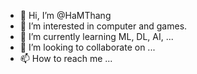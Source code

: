 - 👋 Hi, I’m @HaMThang
- 👀 I’m interested in computer and games.
- 🌱 I’m currently learning ML, DL, AI, ...
- 💞️ I’m looking to collaborate on ...
- 📫 How to reach me ...

<!---
HaMThang/HaMThang is a ✨ special ✨ repository because its `README.md` (this file) appears on your GitHub profile.
You can click the Preview link to take a look at your changes.
--->
